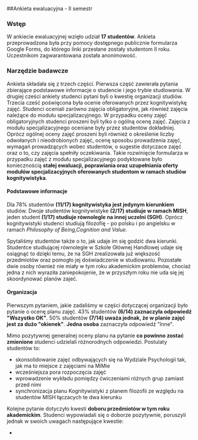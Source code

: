 ##Ankieta ewaluacyjna - II semestr

### Wstęp
W ankiecie ewaluacyjnej wzięło udział **17 studentów**. Ankieta przeprowadzona była przy pomocy dostępnego publicznie formularza Google Forms, do którego linki przesłane zostały studentom II roku. Uczestnikom zagwarantowana została anonimowość. 

### Narzędzie badawcze
Ankieta składała się z trzech części. Pierwsza część zawierała pytania zbierające podstawowe informacje o studencie i jego trybie studiowania. 
W drugiej cześci ankiety studenci pytani byli o kwestię organizacji studiów.
Trzecia cześć poświęcona była ocenie oferowanych przez kognitywistykę zajęć. Studenci oceniali zarówno zajęcia obligatoryjne, jak również zajęcia należące do modułu specjalizacyjnego. 
W przypadku oceny zajęć obligatoryjnych studenci proszeni byli tylko o ogólną ocenę zajęć. Zajęcia z modułu specjalizacyjnego oceniane były przez studentów dokładniej. Oprócz ogólnej oceny zajęć proszeni byli również o określenie liczby odwołanych i nieodrobionych zajęć, ocenę sposobu prowadzenia zajęć, wymagań prowadzących wobec studentów, o sugestie dotyczace zajęć oraz o to, czy zajęcia spełniły oczekiwania. Takie rozwinięcie formularza w przypadku zajęć z modułu specjalizacyjnego podyktowane było koniecznością **stałej ewaluacji, poprawiania oraz uzupełniania oferty modułów specjalizacyjnych oferowanych studentom w ramach studiów kognitywistyka**.

#### Podstawowe informacje
Dla 78% studentów **(11/17) kognitywistyka jest jedynym kierunkiem** studiów. Dwoje studentów kognitywistyke **(2/17) studiuje w ramach MISH**, jeden student  **(1/17) studiuje równolegle na innej uczelni (SGH)**. Oprócz kognitywistyki studenci studiują filozofię - po polsku i po angielsku w ramach *Philosophy of Being,Cognition and Value*.

Spytaliśmy studentów także o to, jak udaje im się godzić dwa kierunki. Studentce studiującej równolegle w Szkole Głównej Handlowej udaje się osiągnąć to dzięki temu, że na SGH zrealizowała już większość przedmiotów oraz pomogło jej doświadczenie w studiowaniu. Pozostałe dwie osoby również nie miały w tym roku akademickim problemów, chociaż jedna z nich wyraziła zaniepokojenie, że w przyszłym roku nie uda się jej skoordynować planów zajeć. 

#### Organizacja
Pierwszym pytaniem, jakie zadaliśmy w części dotyczącej organizacji było pytanie o ocenę planu zajęć. 43% studentów **(6/14) zaznaczyła odpowiedź "Wszystko OK"**. 50% studentów **(7/14) uważa jednak, że w planie zajęć jest za dużo "okienek"**. **Jedna osoba** zaznaczyła odpowiedź "Inne".

Mimo pozytywnej generalnej oceny planu na pytanie **co powinno zostać zmienione** studenci udzielali różnorodnych odpowiedzi. Postulaty studentów to:

* skonsolidowanie zajęć odbywających się na Wydziale Psychologii tak, jak ma to miejsce z zajęciami na MiMie
* wcześniejsza pora rozpoczęcia zajęć
* wprowadzenie wykładu pomiędzy ćwiczeniami różnych grup zamiast przed nimi 
* synchronizacja planu Kognitywistyki z planem filozofii ze względu na studentów MISH łączacych te dwa kierunku

Kolejne pytanie dotyczyło kwesti **doboru przedmiotów w tym roku akademickim**. Studenci wypowiadali się o doborze pozytywnie, poruszyli jednak w swoich uwagach następujące kwestie:

* 
